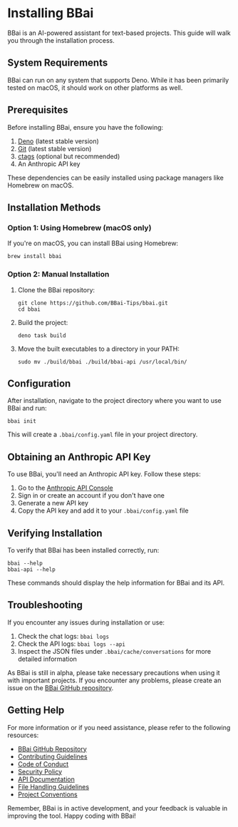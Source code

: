 # Installing BBai

BBai is an AI-powered assistant for text-based projects. This guide will walk you through the installation process.

## System Requirements

BBai can run on any system that supports Deno. While it has been primarily tested on macOS, it should work on other platforms as well.

## Prerequisites

Before installing BBai, ensure you have the following:

1. [Deno](https://deno.com/) (latest stable version)
2. [Git](https://git-scm.com/) (latest stable version)
3. [ctags](https://github.com/universal-ctags/ctags) (optional but recommended)
4. An Anthropic API key

These dependencies can be easily installed using package managers like Homebrew on macOS.

## Installation Methods

### Option 1: Using Homebrew (macOS only)

If you're on macOS, you can install BBai using Homebrew:

```
brew install bbai
```

### Option 2: Manual Installation

1. Clone the BBai repository:
   ```
   git clone https://github.com/BBai-Tips/bbai.git
   cd bbai
   ```

2. Build the project:
   ```
   deno task build
   ```

3. Move the built executables to a directory in your PATH:
   ```
   sudo mv ./build/bbai ./build/bbai-api /usr/local/bin/
   ```

## Configuration

After installation, navigate to the project directory where you want to use BBai and run:

```
bbai init
```

This will create a `.bbai/config.yaml` file in your project directory.

## Obtaining an Anthropic API Key

To use BBai, you'll need an Anthropic API key. Follow these steps:

1. Go to the [Anthropic API Console](https://console.anthropic.com/settings/keys)
2. Sign in or create an account if you don't have one
3. Generate a new API key
4. Copy the API key and add it to your `.bbai/config.yaml` file

## Verifying Installation

To verify that BBai has been installed correctly, run:

```
bbai --help
bbai-api --help
```

These commands should display the help information for BBai and its API.

## Troubleshooting

If you encounter any issues during installation or use:

1. Check the chat logs: `bbai logs`
2. Check the API logs: `bbai logs --api`
3. Inspect the JSON files under `.bbai/cache/conversations` for more detailed information

As BBai is still in alpha, please take necessary precautions when using it with important projects. If you encounter any problems, please create an issue on the [BBai GitHub repository](https://github.com/BBai-Tips/bbai).

## Getting Help

For more information or if you need assistance, please refer to the following resources:

- [BBai GitHub Repository](https://github.com/BBai-Tips/bbai)
- [Contributing Guidelines](CONTRIBUTING.md)
- [Code of Conduct](CODE_OF_CONDUCT.md)
- [Security Policy](SECURITY.md)
- [API Documentation](API.md)
- [File Handling Guidelines](FILE_HANDLING.md)
- [Project Conventions](CONVENTIONS.md)

Remember, BBai is in active development, and your feedback is valuable in improving the tool. Happy coding with BBai!
